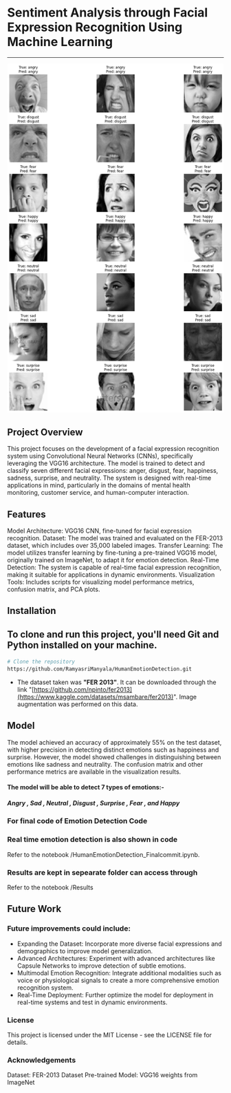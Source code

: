 # Sentiment Analysis through Facial Expression Recognition Using Machine Learning

----------
 <img src="Results/PredictedResult.png" alt="index1"/>


## Project Overview ##

This project focuses on the development of a facial expression recognition system using Convolutional Neural Networks (CNNs), specifically leveraging the VGG16 architecture. The model is trained to detect and classify seven different facial expressions: anger, disgust, fear, happiness, sadness, surprise, and neutrality. The system is designed with real-time applications in mind, particularly in the domains of mental health monitoring, customer service, and human-computer interaction.

## Features ##

Model Architecture: VGG16 CNN, fine-tuned for facial expression recognition.
Dataset: The model was trained and evaluated on the FER-2013 dataset, which includes over 35,000 labeled images.
Transfer Learning: The model utilizes transfer learning by fine-tuning a pre-trained VGG16 model, originally trained on ImageNet, to adapt it for emotion detection.
Real-Time Detection: The system is capable of real-time facial expression recognition, making it suitable for applications in dynamic environments.
Visualization Tools: Includes scripts for visualizing model performance metrics, confusion matrix, and PCA plots.

## Installation ##

##  To clone and run this project, you'll need Git and Python installed on your machine. ##

``` bash
# Clone the repository
https://github.com/RamyasriManyala/HumanEmotionDetection.git

```

- The dataset taken was **"FER 2013"**. It can be downloaded through the link "[https://github.com/npinto/fer2013](https://www.kaggle.com/datasets/msambare/fer2013)". Image augmentation was performed on this data.


## Model  ##

The model achieved an accuracy of approximately 55% on the test dataset, with higher precision in detecting distinct emotions such as happiness and surprise. However, the model showed challenges in distinguishing between emotions like sadness and neutrality. The confusion matrix and other performance metrics are available in the visualization results.

#### The model will be able to detect 7 types of emotions:-
 #####  Angry , Sad ,  Neutral ,  Disgust ,  Surprise ,  Fear  , and   Happy

 ### For final code of Emotion Detection Code

 ### Real time emotion detection is also shown in code ###

Refer to the notebook /HumanEmotionDetection_Finalcommit.ipynb.<br/>

### Results are kept in sepearate folder can access through ###

Refer to the notebook /Results <br/>

 ## Future Work ##

### Future improvements could include: ###

- Expanding the Dataset: Incorporate more diverse facial expressions and demographics to improve model generalization.
- Advanced Architectures: Experiment with advanced architectures like Capsule Networks to improve detection of subtle emotions.
- Multimodal Emotion Recognition: Integrate additional modalities such as voice or physiological signals to create a more comprehensive emotion recognition system.
- Real-Time Deployment: Further optimize the model for deployment in real-time systems and test in dynamic environments.


### License ###

This project is licensed under the MIT License - see the LICENSE file for details.

### Acknowledgements ###

Dataset: FER-2013 Dataset
Pre-trained Model: VGG16 weights from ImageNet
